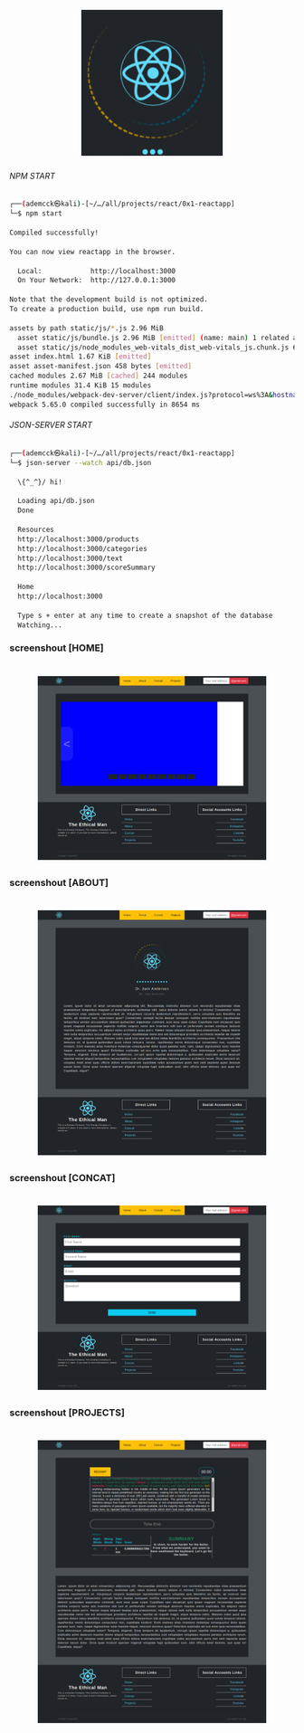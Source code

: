 <h1 align="center" >
	  <br>
	  <a href="https://www.ademcck.com/"><img src="static/logo.png" width="250px" alt="react"></a>
</h1>

###### NPM START

```bash
┌──(ademcck㉿kali)-[~/…/all/projects/react/0x1-reactapp]
└─$ npm start

Compiled successfully!

You can now view reactapp in the browser.

  Local:            http://localhost:3000
  On Your Network:  http://127.0.0.1:3000

Note that the development build is not optimized.
To create a production build, use npm run build.

assets by path static/js/*.js 2.96 MiB
  asset static/js/bundle.js 2.96 MiB [emitted] (name: main) 1 related asset
  asset static/js/node_modules_web-vitals_dist_web-vitals_js.chunk.js 6.88 KiB [emitted] 1 related asset
asset index.html 1.67 KiB [emitted]
asset asset-manifest.json 458 bytes [emitted]
cached modules 2.67 MiB [cached] 244 modules
runtime modules 31.4 KiB 15 modules
./node_modules/webpack-dev-server/client/index.js?protocol=ws%3A&hostname=0.0.0.0&port=3000&pathname=%2Fws&logging=none&reconnect=10 6.59 KiB [built] [code generated]
webpack 5.65.0 compiled successfully in 8654 ms
```



###### JSON-SERVER START




```bash
┌──(ademcck㉿kali)-[~/…/all/projects/react/0x1-reactapp]
└─$ json-server --watch api/db.json

  \{^_^}/ hi!

  Loading api/db.json
  Done

  Resources
  http://localhost:3000/products
  http://localhost:3000/categories
  http://localhost:3000/text
  http://localhost:3000/scoreSummary

  Home
  http://localhost:3000

  Type s + enter at any time to create a snapshot of the database
  Watching...
```
### screenshout [HOME]
<h1 align="center" >
  <img  src="static/home.png" width="80%" alt="react" />
</h1>

### screenshout [ABOUT]

<h1 align="center" >
  <img  src="static/about.png" width="80%" alt="react" />
</h1>

### screenshout [CONCAT]

<h1 align="center" >
  <img  src="static/concat.png" width="80%" alt="react" />
</h1>

### screenshout [PROJECTS]

<h1 align="center" >
  <img  src="static/project.png" width="80%" alt="react" />
</h1>
